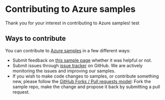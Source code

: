 # Contributing to Azure samples

Thank you for your interest in contributing to Azure samples! test

## Ways to contribute

You can contribute to [Azure samples](https://azure.microsoft.com/documentation/samples/) in a few different ways:

- Submit feedback on [this sample page](https://azure.microsoft.com/documentation/samples/media-services-javascript-azure-media-player-social-share-plugin/) whether it was helpful or not.  
- Submit issues through [issue tracker](https://github.com/Azure-Samples/media-services-javascript-azure-media-player-social-share-plugin/issues) on GitHub. We are actively monitoring the issues and improving our samples.
- If you wish to make code changes to samples, or contribute something new, please follow the [GitHub Forks / Pull requests model](https://help.github.com/articles/fork-a-repo/): Fork the sample repo, make the change and propose it back by submitting a pull request.
